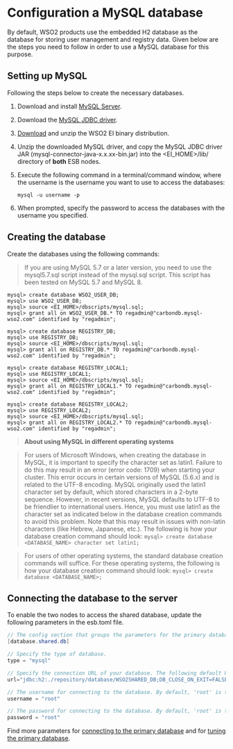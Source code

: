 
# Configuration a MySQL database

By default, WSO2 products use the embedded H2 database as the database for storing user management and registry data. Given below are the steps you need to follow in order to use a MySQL database for this purpose.

## Setting up MySQL

Following the steps below to create the necessary databases.

1. Download and install [MySQL Server](http://dev.mysql.com/downloads/).
2. Download the [MySQL JDBC driver](http://dev.mysql.com/downloads/connector/j/).
3. [Download](http://wso2.com/integration) and unzip the WSO2 EI binary distribution.
4. Unzip the downloaded MySQL driver, and copy the MySQL JDBC driver JAR (mysql-connector-java-x.x.xx-bin.jar) into the <EI_HOME>/lib/ directory of **both**
    ESB nodes.
5. Execute the following command in a terminal/command window, where the username is the username you want to use to access the databases:

	 `mysql -u username -p`

6. When prompted, specify the password to access the databases with the username you specified.

## Creating the database

Create the databases using the following commands:

> If you are using MySQL 5.7 or a later version, you need to use the mysql5.7.sql script instead of the mysql.sql script. This script has been tested on MySQL 5.7 and MySQL 8.

```
mysql> create database WSO2_USER_DB;
mysql> use WSO2_USER_DB;
mysql> source <EI_HOME>/dbscripts/mysql.sql;
mysql> grant all on WSO2_USER_DB.* TO regadmin@"carbondb.mysql-wso2.com" identified by "regadmin";

mysql> create database REGISTRY_DB;
mysql> use REGISTRY_DB;
mysql> source <EI_HOME>/dbscripts/mysql.sql;
mysql> grant all on REGISTRY_DB.* TO regadmin@"carbondb.mysql-wso2.com" identified by "regadmin";

mysql> create database REGISTRY_LOCAL1;
mysql> use REGISTRY_LOCAL1;
mysql> source <EI_HOME>/dbscripts/mysql.sql;
mysql> grant all on REGISTRY_LOCAL1.* TO regadmin@"carbondb.mysql-wso2.com" identified by "regadmin";

mysql> create database REGISTRY_LOCAL2;
mysql> use REGISTRY_LOCAL2;
mysql> source <EI_HOME>/dbscripts/mysql.sql;
mysql> grant all on REGISTRY_LOCAL2.* TO regadmin@"carbondb.mysql-wso2.com" identified by "regadmin";
```

> **About using MySQL in different operating systems**

> For users of Microsoft Windows, when creating the database in MySQL, it is important to specify the character set as latin1. Failure to do this may result in an error (error code: 1709) when starting your cluster. This error occurs in certain versions of MySQL (5.6.x) and is related to the UTF-8 encoding. MySQL originally used the latin1 character set by default, which stored characters in a 2-byte sequence. However, in recent versions, MySQL defaults to UTF-8 to be friendlier to international users. Hence, you must use latin1 as the character set as indicated below in the database creation commands to avoid this problem. Note that this may result in issues with non-latin characters (like Hebrew, Japanese, etc.). The following is how your database creation command should look: `mysql> create database <DATABASE_NAME> character set latin1;`

> For users of other operating systems, the standard database creation commands will suffice. For these operating systems, the following is how your database creation command should look: `mysql> create database <DATABASE_NAME>;`

## Connecting the database to the server

To enable the two nodes to access the shared database, update the following parameters in the esb.toml file.

``` Java
// The config section that groups the parameters for the primary database that will be shared by both product nodes in the cluster.
[database.shared.db]

// Specify the type of database.
type = "mysql"

// Specify the connection URL of your database. The following default URL connects to the H2 database that is shipped with the product.
url="jdbc:h2:./repository/database/WSO2SHARED_DB;DB_CLOSE_ON_EXIT=FALSE;LOCK_TIMEOUT=60000"

// The username for connecting to the database. By default, 'root' is the MySQL username.
username = "root"

// The password for connecting to the database. By default, 'root' is the MySQL password.
password = "root"

```

Find more parameters for [connecting to the primary database](../../../references/ei_config_catalog/#connecting-to-the-primary-data-store) and for 
[tuning the primary database](../../../references/ei_config_catalog/#tuning-the-primary-data-store-connection).